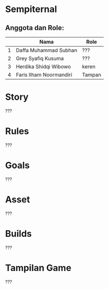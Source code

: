 # Sempiternal

## Anggota dan Role:
<table>
    <thead>
        <tr>
            <th></th>
            <th>Nama</th>
            <th>Role</th>
        </tr>
    </thead>
    <tbody>
        <tr>
            <td>1</td>
            <td>Daffa Muhammad Subhan</td>
            <td>???</td>
        </tr>
        <tr>
            <td>2</td>
            <td>Grey Syafiq Kusuma</td>
            <td>???</td>
        </tr>
        <tr>
            <td>3</td>
            <td>Herdika Shidqi Wibowo</td>
            <td>keren</td>
        </tr>
        <tr>
            <td>4</td>
            <td>Faris Ilham Noormandiri</td>
            <td>Tampan</td>
        </tr>
    </tbody>
</table>

# Story
???

# Rules
???

# Goals
???

# Asset
???

# Builds
???

# Tampilan Game
???
